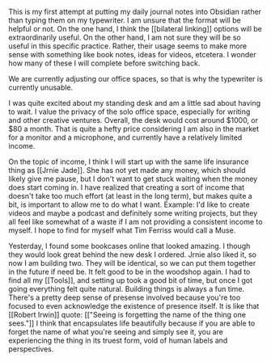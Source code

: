 This is my first attempt at putting my daily journal notes into Obsidian rather than typing them on my typewriter. I am unsure that the format will be helpful or not. On the one hand, I think the [[bilateral linking]] options will be extraordinarily useful. On the other hand, I am not sure they will be so useful in this specific practice. Rather, their usage seems to make more sense with something like book notes, ideas for videos, etcetera. I wonder how many of these I will complete before switching back. 

We are currently adjusting our office spaces, so that is why the typewriter is currently unusable. 

I was quite excited about my standing desk and am a little sad about having to wait. I value the privacy of the solo office space, especially for writing and other creative ventures. Overall, the desk would cost around $1000, or $80 a month. That is quite a hefty price considering I am also in the market for a monitor and a microphone, and currently have a relatively limited income. 

On the topic of income, I think I will start up with the same life insurance thing as [[Jrnie Jade]]. She has not yet made any money, which should likely give me pause, but I don't want to get stuck waiting when the money does start coming in. I have realized that creating a sort of income that doesn't take too much effort (at least in the long term), but makes quite a bit, is important to allow me to do what I want. Example: I'd like to create videos and maybe a podcast and definitely some writing projects, but they all feel like somewhat of a waste if I am not providing a consistent income to myself. I hope to find for myself what Tim Ferriss would call a Muse.

Yesterday, I found some bookcases online that looked amazing. I though they would look great behind the new desk I ordered. Jrnie also liked it, so now I am building two. They will be identical, so we can put them together in the future if need be. It felt good to be in the woodshop again. I had to find all my [[Tools]], and setting up took a good bit of time, but once I got going everything felt quite natural. Building things is always a fun time. There's a pretty deep sense of presense involved because you're too focused to even acknowledge the existence of presence itself. It is like that [[Robert Irwin]] quote: [["Seeing is forgetting the name of the thing one sees."]] I think that encapsulates life beautifully because if you are able to forget the name of what you're seeing and simply see it, you are experiencing the thing in its truest form, void of human labels and perspectives.
